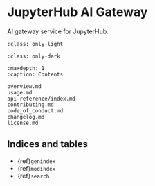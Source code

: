 # JupyterHub AI Gateway

AI gateway service for JupyterHub.

```{figure} _static/images/overview-light.png
:class: only-light
```

```{figure} _static/images/overview-dark.png
:class: only-dark
```

```{toctree}
:maxdepth: 1
:caption: Contents

overview.md
usage.md
api-reference/index.md
contributing.md
code_of_conduct.md
changelog.md
license.md
```

## Indices and tables

* {ref}`genindex`
* {ref}`modindex`
* {ref}`search`

